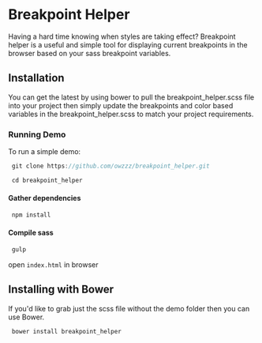 Breakpoint Helper
=================

Having a hard time knowing when styles are taking effect? Breakpoint helper is a useful and simple tool for displaying current breakpoints in the browser based on your sass breakpoint variables.

## Installation
You can get the latest by using bower to pull the breakpoint_helper.scss file into your project then simply update the breakpoints and color based variables in the breakpoint_helper.scss to match your project requirements.


### Running Demo
To run a simple demo:

```javascript
 git clone https://github.com/owzzz/breakpoint_helper.git
```

```javascript
 cd breakpoint_helper
```


#### Gather dependencies

```javascript
 npm install
```

#### Compile sass

```javascript
 gulp
```

open ```index.html``` in browser


## Installing with Bower
If you'd like to grab just the scss file without the demo folder then you can use Bower.

```javascript
 bower install breakpoint_helper 
```

